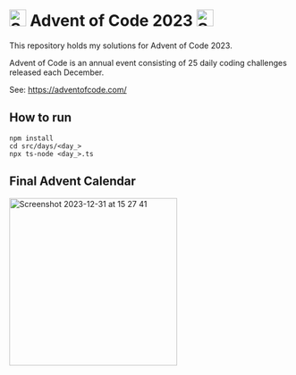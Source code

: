 # <img width="30" alt="Screenshot 2023-12-31 at 15 27 41" src="https://github.com/wukachn/advent-of-code-2023/assets/68754675/a964686a-ba5c-4a94-bc95-bfea7d7c83ec"> Advent of Code 2023 <img width="30" alt="Screenshot 2023-12-31 at 15 27 41" src="https://github.com/wukachn/advent-of-code-2023/assets/68754675/a964686a-ba5c-4a94-bc95-bfea7d7c83ec">

This repository holds my solutions for Advent of Code 2023.

Advent of Code is an annual event consisting of 25 daily coding challenges released each December.

See: https://adventofcode.com/

## How to run
```
npm install
cd src/days/<day_>
npx ts-node <day_>.ts
```

## Final Advent Calendar
<img width="300" alt="Screenshot 2023-12-31 at 15 27 41" src="https://github.com/wukachn/advent-of-code-2023/assets/68754675/2433bab7-4345-4c32-8bf3-cedc8d44849f">
